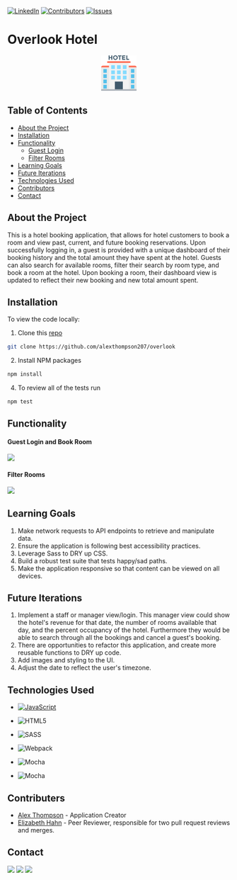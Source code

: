 [![LinkedIn][linkedin-shield]][linkedin-url]
[![Contributors][contributors-shield]][contributors-url]
[![Issues][issues-shield]][issues-url]


<h1 align="left">Overlook Hotel</h1>

<p align="center">
  <a href="https://github.com/alexthompson207/overlook">
    <img src="./planning/hotel.svg" alt="Image of a Hotel" width="80" height="80">
  </a>
  
## Table of Contents

* [About the Project](#about-the-project)
* [Installation](#installation)
* [Functionality](#functionality)
  * [Guest Login](#guest-login-and-book-room)
  * [Filter Rooms](#filter-rooms)
* [Learning Goals](#learning-goals)
* [Future Iterations](#future-iterations)
* [Technologies Used](#technologies-used)
* [Contributors](#contributors)
* [Contact](#contact)



## About the Project

This is a hotel booking application, that allows for hotel customers to book a room and view past, current, and future booking reservations. Upon successfully logging in, a guest is provided with a unique dashboard of their booking history and the total amount they have spent at the hotel. Guests can also search for available rooms, filter their search by room type, and book a room at the hotel. Upon booking a room, their dashboard view is updated to reflect their new booking and new total amount spent. 

## Installation

To view the code locally:

1. Clone this [repo](https://github.com/alexthompson207/overlook)
```sh
git clone https://github.com/alexthompson207/overlook
```
2. Install NPM packages
```sh
npm install
```
4. To review all of the tests run
```sh
npm test
```

## Functionality

#### Guest Login and Book Room
<img src="https://media.giphy.com/media/SSHYUuzdr0ZrQ9F21v/giphy.gif" width="80%">

#### Filter Rooms
<img src="https://media.giphy.com/media/59e4j9Md2hLsk95wkX/giphy.gif" width="80%">


## Learning Goals 
1. Make network requests to API endpoints to retrieve and manipulate data.
2. Ensure the application is following best accessibility practices.
3. Leverage Sass to DRY up CSS.
4. Build a robust test suite that tests happy/sad paths.
5. Make the application responsive so that content can be viewed on all devices.


## Future Iterations

1. Implement a staff or manager view/login. This manager view could show the hotel's revenue for that date, the number of rooms available that day, and the percent occupancy of the hotel. Furthermore they would be able to search through all the bookings and cancel a guest's booking.
2. There are opportunities to refactor this application, and create more reusable functions to DRY up code.
3. Add images and styling to the UI.
4. Adjust the date to reflect the user's timezone.


## Technologies Used

- [![JavaScript](https://img.shields.io/badge/javascript%20-%23323330.svg?&style=for-the-badge&logo=javascript&logoColor=%23F7DF1E)](https://www.javascript.com/)

- ![HTML5](https://img.shields.io/badge/html5%20-%23E34F26.svg?&style=for-the-badge&logo=html5&logoColor=white)

- ![SASS](https://img.shields.io/badge/SASS%20-hotpink.svg?&style=for-the-badge&logo=SASS&logoColor=white)

- ![Webpack](https://img.shields.io/badge/webpack%20-%238DD6F9.svg?&style=for-the-badge&logo=webpack&logoColor=black)

- ![Mocha](https://img.shields.io/badge/-mocha-%238D6748?&style=for-the-badge&logo=mocha&logoColor=white)

- ![Mocha](https://img.shields.io/badge/node.js%20-%2343853D.svg?&style=for-the-badge&logo=node.js&logoColor=white)


## Contributers
* [Alex Thompson](https://github.com/alexthompson207) - Application Creator
* [Elizabeth Hahn](https://github.com/elizhahn) - Peer Reviewer, responsible for two pull request reviews and merges.


## Contact

[<img src="https://img.shields.io/badge/LinkedIn-alex--thompson-informational?style=for-the-badge&labelColor=black&logo=linkedin&logoColor=0077b5&&color=0077b5"/>][linkedin]
[<img src="https://img.shields.io/badge/Github-AlexThompson207-informational?style=for-the-badge&labelColor=black&logo=github&color=8B0BD5"/>][github]
[<img src="https://img.shields.io/badge/Gmail-ahthomps1@gmail.com-informational?style=for-the-badge&labelColor=black&logoColor=d14836&logo=microsoft&color=d14836"/>][gmail]


<!-- Personal Definitions  -->

[linkedin]: https://www.linkedin.com/in/alex-thompson-he-him/
[github]: https://github.com/alexthompson207
[Gmail]: mailto:ahthomps1@gmail.com
[linkedin-url]: https://www.linkedin.com/in/alex-thompson-he-him/
[linkedin-shield]: https://img.shields.io/badge/-LinkedIn-black.svg?style=flat-square&logo=linkedin&colorB=555
[issues-shield]: https://img.shields.io/github/issues/alexthompson207/overlook.svg?style=flat-square
[issues-url]: https://github.com/alexthompson207/overlook/issues
[contributors-shield]: https://img.shields.io/github/contributors/alexthompson207/overlook.svg?style=flat-square
[contributors-url]: https://github.com/alexthompson207/overlook/graphs/contributors
